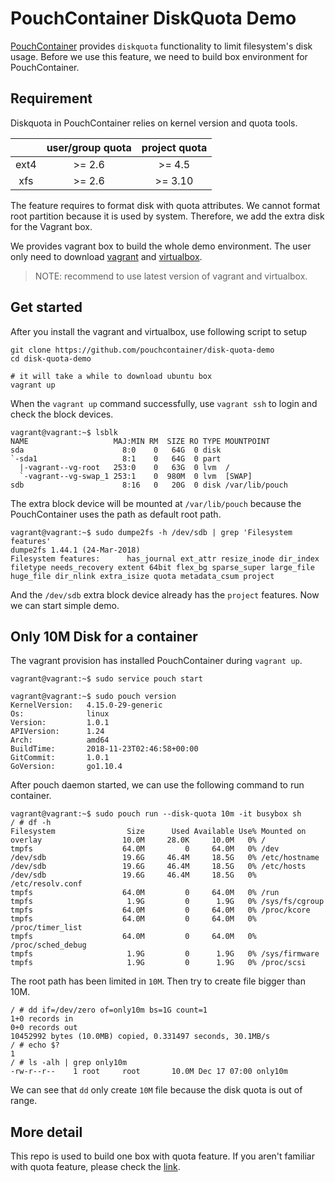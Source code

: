 # PouchContainer DiskQuota Demo

[PouchContainer](https://github.com/alibaba/pouch) provides `diskquota` functionality
 to limit filesystem's disk usage. Before we use this feature, we need to build
 box environment for PouchContainer.

## Requirement

Diskquota in PouchContainer relies on kernel version and quota tools.

|| user/group quota | project quota|
|:---:| :----:| :---:|
|ext4| >= 2.6|>= 4.5|
|xfs|>= 2.6|>= 3.10|

The feature requires to format disk with quota attributes. We cannot format root
 partition because it is used by system. Therefore, we add the extra disk for
 the Vagrant box.

We provides vagrant box to build the whole demo environment. The user only need
 to download [vagrant](https://app.vagrantup.com) and [virtualbox](https://www.virtualbox.org/).

> NOTE: recommend to use latest version of vagrant and virtualbox.

## Get started

After you install the vagrant and virtualbox, use following script to setup

```
git clone https://github.com/pouchcontainer/disk-quota-demo
cd disk-quota-demo

# it will take a while to download ubuntu box
vagrant up
```

When the `vagrant up` command successfully, use `vagrant ssh` to login and check
 the block devices.

```
vagrant@vagrant:~$ lsblk
NAME                   MAJ:MIN RM  SIZE RO TYPE MOUNTPOINT
sda                      8:0    0   64G  0 disk
`-sda1                   8:1    0   64G  0 part
  |-vagrant--vg-root   253:0    0   63G  0 lvm  /
  `-vagrant--vg-swap_1 253:1    0  980M  0 lvm  [SWAP]
sdb                      8:16   0   20G  0 disk /var/lib/pouch
```

The extra block device will be mounted at `/var/lib/pouch` because the PouchContainer
 uses the path as default root path.

```
vagrant@vagrant:~$ sudo dumpe2fs -h /dev/sdb | grep 'Filesystem features'
dumpe2fs 1.44.1 (24-Mar-2018)
Filesystem features:      has_journal ext_attr resize_inode dir_index filetype needs_recovery extent 64bit flex_bg sparse_super large_file huge_file dir_nlink extra_isize quota metadata_csum project
```

And the `/dev/sdb` extra block device already has the `project` features. Now
 we can start simple demo.

## Only 10M Disk for a container

The vagrant provision has installed PouchContainer during `vagrant up`.

```
vagrant@vagrant:~$ sudo service pouch start

vagrant@vagrant:~$ sudo pouch version
KernelVersion:   4.15.0-29-generic
Os:              linux
Version:         1.0.1
APIVersion:      1.24
Arch:            amd64
BuildTime:       2018-11-23T02:46:58+00:00
GitCommit:       1.0.1
GoVersion:       go1.10.4
```

After pouch daemon started, we can use the following command to run container.

```
vagrant@vagrant:~$ sudo pouch run --disk-quota 10m -it busybox sh
/ # df -h
Filesystem                Size      Used Available Use% Mounted on
overlay                  10.0M     28.0K     10.0M   0% /
tmpfs                    64.0M         0     64.0M   0% /dev
/dev/sdb                 19.6G     46.4M     18.5G   0% /etc/hostname
/dev/sdb                 19.6G     46.4M     18.5G   0% /etc/hosts
/dev/sdb                 19.6G     46.4M     18.5G   0% /etc/resolv.conf
tmpfs                    64.0M         0     64.0M   0% /run
tmpfs                     1.9G         0      1.9G   0% /sys/fs/cgroup
tmpfs                    64.0M         0     64.0M   0% /proc/kcore
tmpfs                    64.0M         0     64.0M   0% /proc/timer_list
tmpfs                    64.0M         0     64.0M   0% /proc/sched_debug
tmpfs                     1.9G         0      1.9G   0% /sys/firmware
tmpfs                     1.9G         0      1.9G   0% /proc/scsi
```

The root path has been limited in `10M`. Then try to create file bigger than 10M.

```
/ # dd if=/dev/zero of=only10m bs=1G count=1
1+0 records in
0+0 records out
10452992 bytes (10.0MB) copied, 0.331497 seconds, 30.1MB/s
/ # echo $?
1
/ # ls -alh | grep only10m
-rw-r--r--    1 root     root       10.0M Dec 17 07:00 only10m
```

We can see that `dd` only create `10M` file because the disk quota is out of range.

## More detail

This repo is used to build one box with quota feature. If you aren't familiar
 with quota feature, please check the [link](https://github.com/alibaba/pouch/blob/master/docs/features/pouch_with_diskquota.md).
